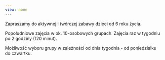 ```yaml
---
view: none
---
```


Zapraszamy do aktywnej i twórczej zabawy dzieci od 6 roku życia. 

Popołudniowe zajęcia w ok. 10-osobowych grupach. Zajęcia raz w tygodniu po 2 godziny (120 minut). 

Możliwość wyboru grupy w zależności od dnia tygodnia - od poniedziałku do czwartku.